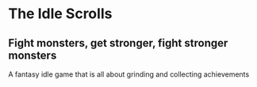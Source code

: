 # The Idle Scrolls

## Fight monsters, get stronger, fight stronger monsters

A fantasy idle game that is all about grinding and collecting achievements

